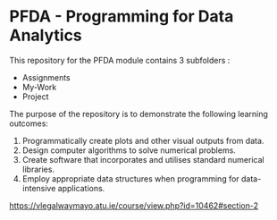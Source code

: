 # PFDA - Programming for Data Analytics

This repository for the PFDA module contains 3 subfolders :

- Assignments
- My-Work
- Project

The purpose of the repository is to demonstrate the following learning outcomes:

1. Programmatically create plots and other visual outputs from data.
2. Design computer algorithms to solve numerical problems.
3. Create software that incorporates and utilises standard numerical libraries.
4. Employ appropriate data structures when programming for data-intensive applications.

https://vlegalwaymayo.atu.ie/course/view.php?id=10462#section-2